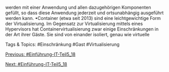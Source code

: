 werden mit einer Anwendung und allen dazugehörigen Komponenten gefüllt, so dass diese 
Anwendung jederzeit und ortsunabhängig ausgeführt werden kann. 
•Container (etwa seit 2013) sind eine leichtgewichtige Form der Virtualisierung. Im Gegensatz zur 
Virtualisierung mittels eines Hypervisors hat Containervirtualisierung zwar einige 
Einschränkungen in der Art ihrer Gäste.  Sie sind von einander isoliert, genau wie virtuelle 

   Tags & Topics:
   #Einschränkung
   #Gast
   #Virtualisierung

[Previous: #Einführung-IT-Teil5_18](Einführung-IT-Teil5_18.md)

[Next: #Einführung-IT-Teil5_18](Einführung-IT-Teil5_18.md)